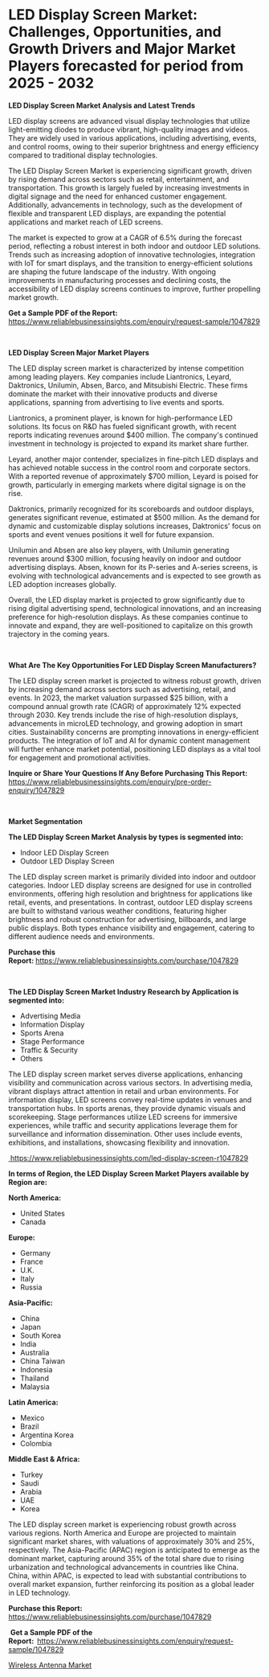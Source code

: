 <p><h1>LED Display Screen Market: Challenges, Opportunities, and Growth Drivers and Major Market Players forecasted for period from 2025 - 2032</h1></p><p><strong>LED Display Screen Market Analysis and Latest Trends</strong></p>
<p><p>LED display screens are advanced visual display technologies that utilize light-emitting diodes to produce vibrant, high-quality images and videos. They are widely used in various applications, including advertising, events, and control rooms, owing to their superior brightness and energy efficiency compared to traditional display technologies.</p><p>The LED Display Screen Market is experiencing significant growth, driven by rising demand across sectors such as retail, entertainment, and transportation. This growth is largely fueled by increasing investments in digital signage and the need for enhanced customer engagement. Additionally, advancements in technology, such as the development of flexible and transparent LED displays, are expanding the potential applications and market reach of LED screens.</p><p>The market is expected to grow at a CAGR of 6.5% during the forecast period, reflecting a robust interest in both indoor and outdoor LED solutions. Trends such as increasing adoption of innovative technologies, integration with IoT for smart displays, and the transition to energy-efficient solutions are shaping the future landscape of the industry. With ongoing improvements in manufacturing processes and declining costs, the accessibility of LED display screens continues to improve, further propelling market growth.</p></p>
<p><strong>Get a Sample PDF of the Report:&nbsp;</strong> <a href="https://www.reliablebusinessinsights.com/enquiry/request-sample/1047829?utm_campaign=2335&utm_medium=2&utm_source=Github&utm_content=ia&utm_term=06042025&utm_id=led-display-screen">https://www.reliablebusinessinsights.com/enquiry/request-sample/1047829</a></p>
<p>&nbsp;</p>
<p><strong>LED Display Screen Major Market Players</strong></p>
<p><p>The LED display screen market is characterized by intense competition among leading players. Key companies include Liantronics, Leyard, Daktronics, Unilumin, Absen, Barco, and Mitsubishi Electric. These firms dominate the market with their innovative products and diverse applications, spanning from advertising to live events and sports.</p><p>Liantronics, a prominent player, is known for high-performance LED solutions. Its focus on R&D has fueled significant growth, with recent reports indicating revenues around $400 million. The company's continued investment in technology is projected to expand its market share further.</p><p>Leyard, another major contender, specializes in fine-pitch LED displays and has achieved notable success in the control room and corporate sectors. With a reported revenue of approximately $700 million, Leyard is poised for growth, particularly in emerging markets where digital signage is on the rise.</p><p>Daktronics, primarily recognized for its scoreboards and outdoor displays, generates significant revenue, estimated at $500 million. As the demand for dynamic and customizable display solutions increases, Daktronics' focus on sports and event venues positions it well for future expansion.</p><p>Unilumin and Absen are also key players, with Unilumin generating revenues around $300 million, focusing heavily on indoor and outdoor advertising displays. Absen, known for its P-series and A-series screens, is evolving with technological advancements and is expected to see growth as LED adoption increases globally.</p><p>Overall, the LED display market is projected to grow significantly due to rising digital advertising spend, technological innovations, and an increasing preference for high-resolution displays. As these companies continue to innovate and expand, they are well-positioned to capitalize on this growth trajectory in the coming years.</p></p>
<p>&nbsp;</p>
<p><strong>What Are The Key Opportunities For LED Display Screen Manufacturers?</strong></p>
<p><p>The LED display screen market is projected to witness robust growth, driven by increasing demand across sectors such as advertising, retail, and events. In 2023, the market valuation surpassed $25 billion, with a compound annual growth rate (CAGR) of approximately 12% expected through 2030. Key trends include the rise of high-resolution displays, advancements in microLED technology, and growing adoption in smart cities. Sustainability concerns are prompting innovations in energy-efficient products. The integration of IoT and AI for dynamic content management will further enhance market potential, positioning LED displays as a vital tool for engagement and promotional activities.</p></p>
<p><strong>Inquire or Share Your Questions If Any Before Purchasing This Report:</strong> <a href="https://www.reliablebusinessinsights.com/enquiry/pre-order-enquiry/1047829?utm_campaign=2335&utm_medium=2&utm_source=Github&utm_content=ia&utm_term=06042025&utm_id=led-display-screen">https://www.reliablebusinessinsights.com/enquiry/pre-order-enquiry/1047829</a></p>
<p>&nbsp;</p>
<p><strong>Market Segmentation</strong></p>
<p><strong>The LED Display Screen Market Analysis by types is segmented into:</strong></p>
<p><ul><li>Indoor LED Display Screen</li><li>Outdoor LED Display Screen</li></ul></p>
<p><p>The LED display screen market is primarily divided into indoor and outdoor categories. Indoor LED display screens are designed for use in controlled environments, offering high resolution and brightness for applications like retail, events, and presentations. In contrast, outdoor LED display screens are built to withstand various weather conditions, featuring higher brightness and robust construction for advertising, billboards, and large public displays. Both types enhance visibility and engagement, catering to different audience needs and environments.</p></p>
<p><strong>Purchase this Report:&nbsp;</strong><a href="https://www.reliablebusinessinsights.com/purchase/1047829?utm_campaign=2335&utm_medium=2&utm_source=Github&utm_content=ia&utm_term=06042025&utm_id=led-display-screen">https://www.reliablebusinessinsights.com/purchase/1047829</a></p>
<p>&nbsp;</p>
<p><strong>The LED Display Screen Market Industry Research by Application is segmented into:</strong></p>
<p><ul><li>Advertising Media</li><li>Information Display</li><li>Sports Arena</li><li>Stage Performance</li><li>Traffic & Security</li><li>Others</li></ul></p>
<p><p>The LED display screen market serves diverse applications, enhancing visibility and communication across various sectors. In advertising media, vibrant displays attract attention in retail and urban environments. For information display, LED screens convey real-time updates in venues and transportation hubs. In sports arenas, they provide dynamic visuals and scorekeeping. Stage performances utilize LED screens for immersive experiences, while traffic and security applications leverage them for surveillance and information dissemination. Other uses include events, exhibitions, and installations, showcasing flexibility and innovation.</p></p>
<p><a href="https://www.reliablebusinessinsights.com/led-display-screen-r1047829?utm_campaign=2335&utm_medium=2&utm_source=Github&utm_content=ia&utm_term=06042025&utm_id=led-display-screen">&nbsp;https://www.reliablebusinessinsights.com/led-display-screen-r1047829</a></p>
<p><strong>In terms of Region, the LED Display Screen Market Players available by Region are:</strong></p>
<p>
    <p> <strong> North America: </strong>
        <ul>
            <li>United States</li>
            <li>Canada</li>
        </ul>
        </p> 
    <p> <strong> Europe: </strong>
        <ul>
            <li>Germany</li>
            <li>France</li>
            <li>U.K.</li>
            <li>Italy</li>
            <li>Russia</li>
        </ul>
        </p> 
    <p> <strong> Asia-Pacific: </strong>
        <ul>
            <li>China</li>
            <li>Japan</li>
            <li>South Korea</li>
            <li>India</li>
            <li>Australia</li>
            <li>China Taiwan</li>
            <li>Indonesia</li>
            <li>Thailand</li>
            <li>Malaysia</li>
        </ul>
        </p> 
    <p> <strong> Latin America: </strong>
        <ul>
            <li>Mexico</li>
            <li>Brazil</li>
            <li>Argentina Korea</li>
            <li>Colombia</li>
        </ul>
        </p> 
    <p> <strong> Middle East & Africa: </strong>
        <ul>
            <li>Turkey</li>
            <li>Saudi</li>
            <li>Arabia</li>
            <li>UAE</li>
            <li>Korea</li>
        </ul>
    </p>
    </p>
<p><p>The LED display screen market is experiencing robust growth across various regions. North America and Europe are projected to maintain significant market shares, with valuations of approximately 30% and 25%, respectively. The Asia-Pacific (APAC) region is anticipated to emerge as the dominant market, capturing around 35% of the total share due to rising urbanization and technological advancements in countries like China. China, within APAC, is expected to lead with substantial contributions to overall market expansion, further reinforcing its position as a global leader in LED technology.</p></p>
<p><strong>Purchase this Report: </strong><a href="https://www.reliablebusinessinsights.com/purchase/1047829?utm_campaign=2335&utm_medium=2&utm_source=Github&utm_content=ia&utm_term=06042025&utm_id=led-display-screen">https://www.reliablebusinessinsights.com/purchase/1047829</a></p>
<p>&nbsp;<strong>Get a Sample PDF of the Report:&nbsp;&nbsp;</strong><a href="https://www.reliablebusinessinsights.com/enquiry/request-sample/1047829?utm_campaign=2335&utm_medium=2&utm_source=Github&utm_content=ia&utm_term=06042025&utm_id=led-display-screen">https://www.reliablebusinessinsights.com/enquiry/request-sample/1047829</a></p>
<p><strong></strong></p>
<p><p><a href="https://github.com/norbeludie83/Market-Research-Report-List-1/blob/main/wireless-antenna-market.md?utm_campaign=2335&utm_medium=2&utm_source=Github&utm_content=ia&utm_term=06042025&utm_id=led-display-screen">Wireless Antenna Market</a></p></p>